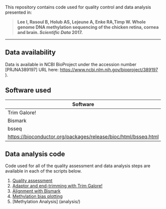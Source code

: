 This repository contains code used for quality control and data analysis presented in: 
> **Lee I, Rasoul B, Holub AS, Lejeune A, Enke RA,Timp W. Whole genome DNA methylation sequencing of the chicken retina, cornea and brain. _Scientific Data_ 2017.**
----
## Data availability
Data is available in NCBI BioProject under the accession number [PRJNA389197] URL here: https://www.ncbi.nlm.nih.gov/bioproject/389197 ). 
## Software used
| Software | Version | URL | 
| --- | --- | --- |
| Trim Galore! | 0.4.1 | http://www.bioinformatics.babraham.ac.uk/projects/trim_galore/  |
| Bismark | 0.16.3 | http://www.bioinformatics.babraham.ac.uk/projects/bismark/ |
| bsseq | 1.12.1
| https://bioconductor.org/packages/release/bioc/html/bsseq.html |
## Data analysis code
Code used for all of the quality assessment and data analysis steps are available in each of the scripts below.
1. [Quality assessment](QC/chicken_fastqQC.sh)
1. [Adaptor and end-trimming with Trim Galore!](alignment/trim.sh)
1. [Alignment with Bismark](alignment/bismark_align.sh)
1. [Methylation bias plotting](QC/plotMbias.R)
1. [Methylation Analysis] (analysis/)
